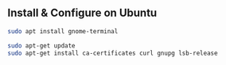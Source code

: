 <!-- comments -->

## Install & Configure on Ubuntu

```bash
sudo apt install gnome-terminal

sudo apt-get update
sudo apt-get install ca-certificates curl gnupg lsb-release

```   
